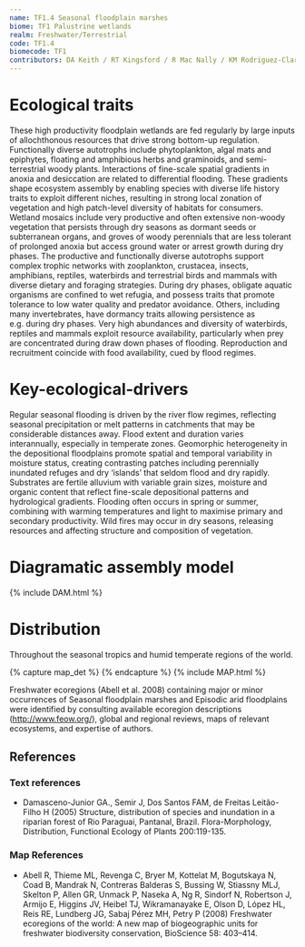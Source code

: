 ```yaml
---
name: TF1.4 Seasonal floodplain marshes
biome: TF1 Palustrine wetlands
realm: Freshwater/Terrestrial
code: TF1.4
biomecode: TF1
contributors: DA Keith / RT Kingsford / R Mac Nally / KM Rodriguez-Clark / A Etter
---
```


# Ecological traits


These high productivity floodplain wetlands are fed regularly by large inputs of allochthonous resources that drive strong bottom-up regulation. Functionally diverse autotrophs include phytoplankton, algal mats and epiphytes, floating and amphibious herbs and graminoids, and semi-terrestrial woody plants. Interactions of fine-scale spatial gradients in anoxia and desiccation are related to differential flooding. These gradients shape ecosystem assembly by enabling species with diverse life history traits to exploit different niches, resulting in strong local zonation of vegetation and high patch-level diversity of habitats for consumers. Wetland mosaics include very productive and often extensive non-woody vegetation that persists through dry seasons as dormant seeds or subterranean organs, and groves of woody perennials that are less tolerant of prolonged anoxia but access ground water or arrest growth during dry phases. The productive and functionally diverse autotrophs support complex trophic networks with zooplankton, crustacea, insects, amphibians, reptiles, waterbirds and terrestrial birds and mammals with diverse dietary and foraging strategies. During dry phases, obligate aquatic organisms are confined to wet refugia, and possess traits that promote tolerance to low water quality and predator avoidance. Others, including many invertebrates, have dormancy traits allowing persistence as e.g. during dry phases. Very high abundances and diversity of waterbirds, reptiles and mammals exploit resource availability, particularly when prey are concentrated during draw down phases of flooding. Reproduction and recruitment coincide with food availability, cued by flood regimes.


# Key-ecological-drivers


Regular seasonal flooding is driven by the river flow regimes, reflecting seasonal precipitation or melt  patterns in catchments that may be considerable distances away. Flood extent and duration varies interannually, especially in temperate zones. Geomorphic heterogeneity in the depositional floodplains promote spatial and temporal variability in moisture status, creating contrasting patches including perennially inundated refuges and dry ‘islands’ that seldom flood and dry rapidly. Substrates are fertile alluvium with variable grain sizes, moisture and organic content that reflect fine-scale depositional patterns and hydrological gradients. Flooding often occurs in spring or summer, combining with warming temperatures and light to maximise primary and secondary productivity.  Wild fires may occur in dry seasons, releasing resources and affecting structure and composition of vegetation.


# Diagramatic assembly model

{% include DAM.html %}

# Distribution


Throughout the seasonal tropics and humid temperate regions of the world.

{% capture map_det %}  {% endcapture %}
{% include MAP.html %}

Freshwater ecoregions (Abell et al. 2008) containing major or minor occurrences of Seasonal floodplain marshes and Episodic arid floodplains were identified by consulting available ecoregion descriptions (http://www.feow.org/),  global and regional reviews, maps of relevant ecosystems, and expertise of authors.

## References
### Text references
* Damasceno-Junior GA., Semir J, Dos Santos FAM, de Freitas Leitão-Filho H (2005) Structure, distribution of species and inundation in a riparian forest of Rio Paraguai, Pantanal, Brazil. Flora-Morphology, Distribution, Functional Ecology of Plants 200:119-135.
### Map References
* Abell R, Thieme ML, Revenga C, Bryer M, Kottelat M, Bogutskaya N, Coad B, Mandrak N, Contreras Balderas S, Bussing W, Stiassny MLJ, Skelton P, Allen GR, Unmack P, Naseka A, Ng R, Sindorf N, Robertson J, Armijo E, Higgins JV, Heibel TJ, Wikramanayake E, Olson D, López HL, Reis RE, Lundberg JG, Sabaj Pérez MH, Petry P (2008) Freshwater ecoregions of the world: A new map of biogeographic units for freshwater biodiversity conservation, BioScience 58: 403–414.
